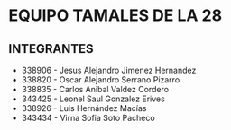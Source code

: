 # EQUIPO TAMALES DE LA 28

## INTEGRANTES

- 338906 - Jesus Alejandro Jimenez Hernandez
- 338820 - Oscar Alejandro Serrano Pizarro
- 338835 - Carlos Anibal Valdez Cordero
- 343425 - Leonel Saul Gonzalez Erives
- 338926 - Luis Hernández Macías
- 343434 - Virna Sofia Soto Pacheco
